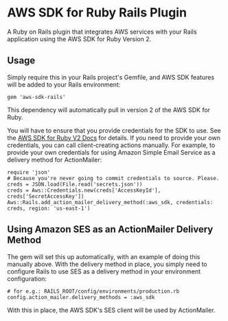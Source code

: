 # AWS SDK for Ruby Rails Plugin

A Ruby on Rails plugin that integrates AWS services with your Rails application
using the AWS SDK for Ruby Version 2.

## Usage

Simply require this in your Rails project's Gemfile, and AWS SDK features will
be added to your Rails environment:

    gem 'aws-sdk-rails'

This dependency will automatically pull in version 2 of the AWS SDK for Ruby.

You will have to ensure that you provide credentials for the SDK to use. See the
[AWS SDK for Ruby V2 Docs](http://docs.aws.amazon.com/sdkforruby/api/index.html#Credentials)
for details. If you need to provide your own credentials, you can call
client-creating actions manually. For example, to provide your own credentials
for using Amazon Simple Email Service as a delivery method for ActionMailer:

    require 'json'
    # Because you're never going to commit credentials to source. Please.
    creds = JSON.load(File.read('secrets.json'))
    creds = Aws::Credentials.new(creds['AccessKeyId'], creds['SecretAccessKey'])
    Aws::Rails.add_action_mailer_delivery_method(:aws_sdk, credentials: creds, region: 'us-east-1')
    
## Using Amazon SES as an ActionMailer Delivery Method

The gem will set this up automatically, with an example of doing this manually
above. With the delivery method in place, you simply need to configure Rails
to use SES as a delivery method in your environment configuration:

    # for e.g.: RAILS_ROOT/config/environments/production.rb
    config.action_mailer.delivery_methods = :aws_sdk

With this in place, the AWS SDK's SES client will be used by ActionMailer.
